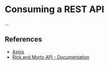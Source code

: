 # Consuming a REST API

...

## References
- [Axios](https://axios-http.com/ptbr/docs/intro)
- [Rick and Morty API - Documentation](https://rickandmortyapi.com/documentation)